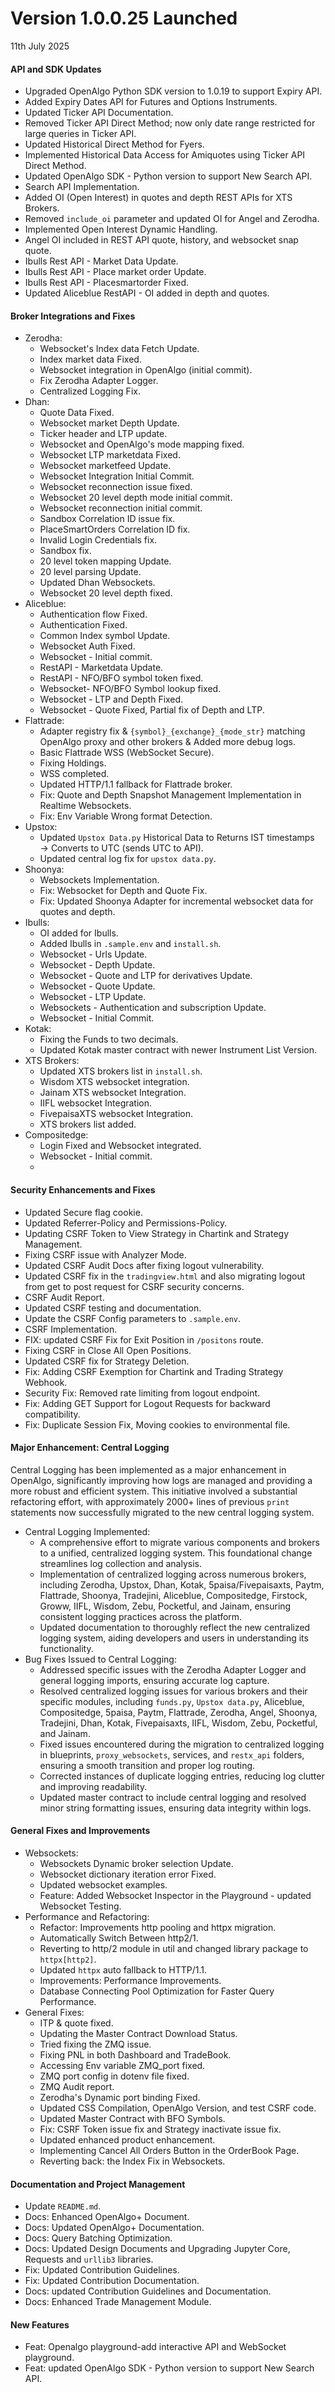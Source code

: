 # Version 1.0.0.25 Launched

11th July 2025

#### API and SDK Updates

* Upgraded OpenAlgo Python SDK version to 1.0.19 to support Expiry API.
* Added Expiry Dates API for Futures and Options Instruments.
* Updated Ticker API Documentation.
* Removed Ticker API Direct Method; now only date range restricted for large queries in Ticker API.
* Updated Historical Direct Method for Fyers.
* Implemented Historical Data Access for Amiquotes using Ticker API Direct Method.
* Updated OpenAlgo SDK - Python version to support New Search API.
* Search API Implementation.
* Added OI (Open Interest) in quotes and depth REST APIs for XTS Brokers.
* Removed `include_oi` parameter and updated OI for Angel and Zerodha.
* Implemented Open Interest Dynamic Handling.
* Angel OI included in REST API quote, history, and websocket snap quote.
* Ibulls Rest API - Market Data Update.
* Ibulls Rest API - Place market order Update.
* Ibulls Rest API - Placesmartorder Fixed.
* Updated Aliceblue RestAPI - OI added in depth and quotes.

#### Broker Integrations and Fixes

* Zerodha:
  * Websocket's Index data Fetch Update.
  * Index market data Fixed.
  * Websocket integration in OpenAlgo (initial commit).
  * Fix Zerodha Adapter Logger.
  * Centralized Logging Fix.
* Dhan:
  * Quote Data Fixed.
  * Websocket market Depth Update.
  * Ticker header and LTP update.
  * Websocket and OpenAlgo's mode mapping fixed.
  * Websocket LTP marketdata Fixed.
  * Websocket marketfeed Update.
  * Websocket Integration Initial Commit.
  * Websocket reconnection issue fixed.
  * Websocket 20 level depth mode initial commit.
  * Websocket reconnection initial commit.
  * Sandbox Correlation ID issue fix.
  * PlaceSmartOrders Correlation ID fix.
  * Invalid Login Credentials fix.
  * Sandbox fix.
  * 20 level token mapping Update.
  * 20 level parsing Update.
  * Updated Dhan Websockets.
  * Websocket 20 level depth fixed.
* Aliceblue:
  * Authentication flow Fixed.
  * Authentication Fixed.
  * Common Index symbol Update.
  * Websocket Auth Fixed.
  * Websocket - Initial commit.
  * RestAPI - Marketdata Update.
  * RestAPI - NFO/BFO symbol token fixed.
  * Websocket- NFO/BFO Symbol lookup fixed.
  * Websocket - LTP and Depth Fixed.
  * Websocket - Quote Fixed, Partial fix of Depth and LTP.
* Flattrade:
  * Adapter registry fix & `{symbol}_{exchange}_{mode_str}` matching OpenAlgo proxy and other brokers & Added more debug logs.
  * Basic Flattrade WSS (WebSocket Secure).
  * Fixing Holdings.
  * WSS completed.
  * Updated HTTP/1.1 fallback for Flattrade broker.
  * Fix: Quote and Depth Snapshot Management Implementation in Realtime Websockets.
  * Fix: Env Variable Wrong format Detection.
* Upstox:
  * Updated `Upstox Data.py` Historical Data to Returns IST timestamps → Converts to UTC (sends UTC to API).
  * Updated central log fix for `upstox data.py`.
* Shoonya:
  * Websockets Implementation.
  * Fix: Websocket for Depth and Quote Fix.
  * Fix: Updated Shoonya Adapter for incremental websocket data for quotes and depth.
* Ibulls:
  * OI added for Ibulls.
  * Added Ibulls in `.sample.env` and `install.sh`.
  * Websocket - Urls Update.
  * Websocket - Depth Update.
  * Websocket - Quote and LTP for derivatives Update.
  * Websocket - Quote Update.
  * Websocket - LTP Update.
  * Websockets - Authentication and subscription Update.
  * Websocket - Initial Commit.
* Kotak:
  * Fixing the Funds to two decimals.
  * Updated Kotak master contract with newer Instrument List Version.
* XTS Brokers:
  * Updated XTS brokers list in `install.sh`.
  * Wisdom XTS websocket integration.
  * Jainam XTS websocket Integration.
  * IIFL websocket Integration.
  * FivepaisaXTS websocket Integration.
  * XTS brokers list added.
* Compositedge:
  * Login Fixed and Websocket integrated.
  * Websocket - Initial commit.
  *

#### Security Enhancements and Fixes

* Updated Secure flag cookie.
* Updated Referrer-Policy and Permissions-Policy.
* Updating CSRF Token to View Strategy in Chartink and Strategy Management.
* Fixing CSRF issue with Analyzer Mode.
* Updated CSRF Audit Docs after fixing logout vulnerability.
* Updated CSRF fix in the `tradingview.html` and also migrating logout from get to post request for CSRF security concerns.
* CSRF Audit Report.
* Updated CSRF testing and documentation.
* Update the CSRF Config parameters to `.sample.env`.
* CSRF Implementation.
* FIX: updated CSRF Fix for Exit Position in `/positons` route.
* Fixing CSRF in Close All Open Positions.
* Updated CSRF fix for Strategy Deletion.
* Fix: Adding CSRF Exemption for Chartink and Trading Strategy Webhook.
* Security Fix: Removed rate limiting from logout endpoint.
* Fix: Adding GET Support for Logout Requests for backward compatibility.
* Fix: Duplicate Session Fix, Moving cookies to environmental file.

#### Major Enhancement: Central Logging

Central Logging has been implemented as a major enhancement in OpenAlgo, significantly improving how logs are managed and providing a more robust and efficient system. This initiative involved a substantial refactoring effort, with approximately 2000+ lines of previous `print` statements now successfully migrated to the new central logging system.

* Central Logging Implemented:
  * A comprehensive effort to migrate various components and brokers to a unified, centralized logging system. This foundational change streamlines log collection and analysis.
  * Implementation of centralized logging across numerous brokers, including Zerodha, Upstox, Dhan, Kotak, 5paisa/Fivepaisaxts, Paytm, Flattrade, Shoonya, Tradejini, Aliceblue, Compositedge, Firstock, Groww, IIFL, Wisdom, Zebu, Pocketful, and Jainam, ensuring consistent logging practices across the platform.
  * Updated documentation to thoroughly reflect the new centralized logging system, aiding developers and users in understanding its functionality.
* Bug Fixes Issued to Central Logging:
  * Addressed specific issues with the Zerodha Adapter Logger and general logging imports, ensuring accurate log capture.
  * Resolved centralized logging issues for various brokers and their specific modules, including `funds.py`, `Upstox data.py`, Aliceblue, Compositedge, 5paisa, Paytm, Flattrade, Zerodha, Angel, Shoonya, Tradejini, Dhan, Kotak, Fivepaisaxts, IIFL, Wisdom, Zebu, Pocketful, and Jainam.
  * Fixed issues encountered during the migration to centralized logging in blueprints, `proxy_websockets`, services, and `restx_api` folders, ensuring a smooth transition and proper log routing.
  * Corrected instances of duplicate logging entries, reducing log clutter and improving readability.
  * Updated master contract to include central logging and resolved minor string formatting issues, ensuring data integrity within logs.

#### General Fixes and Improvements

* Websockets:
  * Websockets Dynamic broker selection Update.
  * Websocket dictionary iteration error Fixed.
  * Updated websocket examples.
  * Feature: Added Websocket Inspector in the Playground - updated Websocket Testing.
* Performance and Refactoring:
  * Refactor: Improvements http pooling and httpx migration.
  * Automatically Switch Between http2/1.
  * Reverting to http/2 module in util and changed library package to `httpx[http2]`.
  * Updated `httpx` auto fallback to HTTP/1.1.
  * Improvements: Performance Improvements.
  * Database Connecting Pool Optimization for Faster Query Performance.
* General Fixes:
  * ITP & quote fixed.
  * Updating the Master Contract Download Status.
  * Tried fixing the ZMQ issue.
  * Fixing PNL in both Dashboard and TradeBook.
  * Accessing Env variable ZMQ\_port fixed.
  * ZMQ port config in dotenv file fixed.
  * ZMQ Audit report.
  * Zerodha's Dynamic port binding Fixed.
  * Updated CSS Compilation, OpenAlgo Version, and test CSRF code.
  * Updated Master Contract with BFO Symbols.
  * Fix: CSRF Token issue fix and Strategy inactivate issue fix.
  * Updated enhanced product enhancement.
  * Implementing Cancel All Orders Button in the OrderBook Page.
  * Reverting back: the Index Fix in Websockets.

#### Documentation and Project Management

* Update `README.md`.
* Docs: Enhanced OpenAlgo+ Document.
* Docs: Updated OpenAlgo+ Documentation.
* Docs: Query Batching Optimization.
* Docs: Updated Design Documents and Upgrading Jupyter Core, Requests and `urllib3` libraries.
* Fix: Updated Contribution Guidelines.
* Fix: Updated Contribution Documentation.
* Docs: updated Contribution Guidelines and Documentation.
* Docs: Enhanced Trade Management Module.

#### New Features

* Feat: Openalgo playground-add interactive API and WebSocket playground.
* Feat: updated OpenAlgo SDK - Python version to support New Search API.
